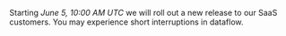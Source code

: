Starting *June 5, 10:00 AM UTC* we will roll out a new release to our SaaS customers. You may experience short interruptions in dataflow.
